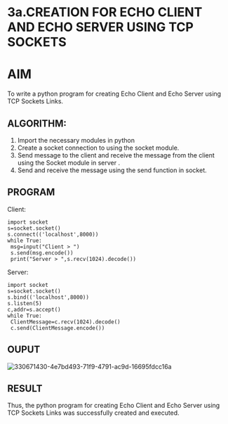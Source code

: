 # 3a.CREATION FOR ECHO CLIENT AND ECHO SERVER USING TCP SOCKETS
# AIM
To write a python program for creating Echo Client and Echo Server using TCP
Sockets Links.
## ALGORITHM:
1. Import the necessary modules in python
2. Create a socket connection to using the socket module.
3. Send message to the client and receive the message from the client using the Socket module in
 server .
4. Send and receive the message using the send function in socket.
## PROGRAM
Client:
```
import socket
s=socket.socket()
s.connect(('localhost',8000))
while True:
 msg=input("Client > ")
 s.send(msg.encode())
 print("Server > ",s.recv(1024).decode())
```
Server:
```
import socket
s=socket.socket()
s.bind(('localhost',8000))
s.listen(5)
c,addr=s.accept()
while True:
 ClientMessage=c.recv(1024).decode()
 c.send(ClientMessage.encode())
```
## OUPUT
![330671430-4e7bd493-71f9-4791-ac9d-16695fdcc16a](https://github.com/Subhikshaa13/3a.Sockets_Creation_for_Echo_Client_and_Echo_Server/assets/118787344/f7134c6f-edeb-4791-9fa4-ff12f3cf8bdf)

## RESULT
Thus, the python program for creating Echo Client and Echo Server using TCP Sockets Links 
was successfully created and executed.
